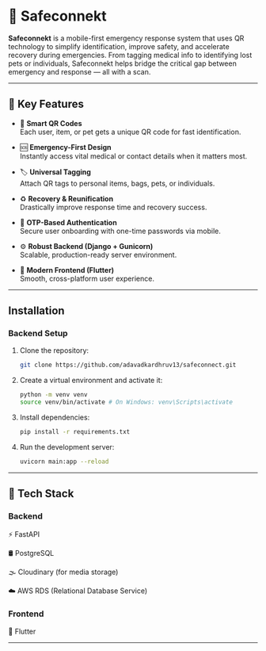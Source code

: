 # 🚨 Safeconnekt

**Safeconnekt** is a mobile-first emergency response system that uses QR technology to simplify identification, improve safety, and accelerate recovery during emergencies. From tagging medical info to identifying lost pets or individuals, Safeconnekt helps bridge the critical gap between emergency and response — all with a scan.

---

## 🔐 Key Features

- 📱 **Smart QR Codes**  
  Each user, item, or pet gets a unique QR code for fast identification.

- 🆘 **Emergency-First Design**  
  Instantly access vital medical or contact details when it matters most.

- 🏷️ **Universal Tagging**  
  Attach QR tags to personal items, bags, pets, or individuals.

- ♻️ **Recovery & Reunification**  
  Drastically improve response time and recovery success.

- 🔐 **OTP-Based Authentication**  
  Secure user onboarding with one-time passwords via mobile.

- ⚙️ **Robust Backend (Django + Gunicorn)**  
  Scalable, production-ready server environment.

- 🎯 **Modern Frontend (Flutter)**  
  Smooth, cross-platform user experience.

---

## Installation


### Backend Setup

1. Clone the repository:
   ```bash
   git clone https://github.com/adavadkardhruv13/safeconnect.git
   ```

2. Create a virtual environment and activate it:
   ```bash
   python -m venv venv
   source venv/bin/activate # On Windows: venv\Scripts\activate
   ```

3. Install dependencies:
   ```bash
   pip install -r requirements.txt
   ```


4. Run the development server:
   ```bash
   uvicorn main:app --reload
   ```
---

## 🧰 Tech Stack
### Backend
⚡ FastAPI

🛢 PostgreSQL

🌫 Cloudinary (for media storage)

☁️ AWS RDS (Relational Database Service)

### Frontend
💙 Flutter

---
